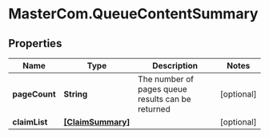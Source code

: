 # MasterCom.QueueContentSummary

## Properties

Name | Type | Description | Notes
------------ | ------------- | ------------- | -------------
**pageCount** | **String** | The number of pages queue results can be returned | [optional] 
**claimList** | [**[ClaimSummary]**](ClaimSummary.md) |  | [optional] 



